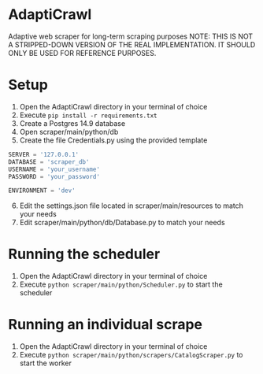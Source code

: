 # AdaptiCrawl
Adaptive web scraper for long-term scraping purposes
NOTE: THIS IS NOT A STRIPPED-DOWN VERSION OF THE REAL IMPLEMENTATION. IT SHOULD ONLY BE USED FOR REFERENCE PURPOSES.

# Setup
1. Open the AdaptiCrawl directory in your terminal of choice
2. Execute ```pip install -r requirements.txt```
3. Create a Postgres 14.9 database
4. Open scraper/main/python/db
5. Create the file Credentials.py using the provided template
```python
SERVER = '127.0.0.1'
DATABASE = 'scraper_db'
USERNAME = 'your_username'
PASSWORD = 'your_password'

ENVIRONMENT = 'dev'
```
6. Edit the settings.json file located in scraper/main/resources to match your needs
7. Edit scraper/main/python/db/Database.py to match your needs

# Running the scheduler
1. Open the AdaptiCrawl directory in your terminal of choice
2. Execute ```python scraper/main/python/Scheduler.py``` to start the scheduler 

# Running an individual scrape
1. Open the AdaptiCrawl directory in your terminal of choice
2. Execute ```python scraper/main/python/scrapers/CatalogScraper.py``` to start the worker
